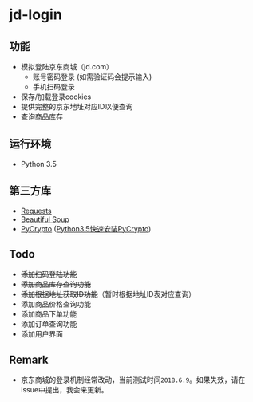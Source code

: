 # jd-login

## 功能

- 模拟登陆京东商城（jd.com）
  - 账号密码登录 (如需验证码会提示输入)
  - 手机扫码登录
- 保存/加载登录cookies
- 提供完整的京东地址对应ID以便查询
- 查询商品库存

## 运行环境

- Python 3.5

## 第三方库

- [Requests](http://docs.python-requests.org/en/master/)
- [Beautiful Soup](https://www.crummy.com/software/BeautifulSoup/bs4/doc/)
- [PyCrypto](https://www.dlitz.net/software/pycrypto/) ([Python3.5快速安装PyCrypto](https://github.com/sfbahr/PyCrypto-Wheels))

## Todo

- ~~添加扫码登陆功能~~
- ~~添加商品库存查询功能~~
- ~~添加根据地址获取ID功能~~（暂时根据地址ID表对应查询）
- 添加商品价格查询功能
- 添加商品下单功能
- 添加订单查询功能
- 添加用户界面

## Remark

- 京东商城的登录机制经常改动，当前测试时间`2018.6.9`。如果失效，请在issue中提出，我会来更新。

